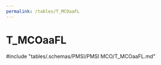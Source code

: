 ```yaml
---
permalink: /tables/T_MCOaaFL
---
```

# T\_MCOaaFL
<!-- SPDX-License-Identifier: MPL-2.0 -->

<!-- ATTENTION : Ne pas supprimer ou modifier la ligne ci-dessous -->
#include "tables/.schemas/PMSI/PMSI MCO/T_MCOaaFL.md"
<!-- ATTENTION : Ne pas supprimer ou modifier la ligne ci-dessus -->
